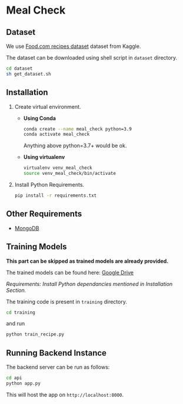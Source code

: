 # Meal Check

## Dataset

We use [Food.com recipes dataset](https://www.kaggle.com/datasets/shuyangli94/food-com-recipes-and-user-interactions) dataset from Kaggle.

The dataset can be downloaded using shell script in `dataset` directory.

```sh
cd dataset
sh get_dataset.sh
```

## Installation

1. Create virtual environment.
   - **Using Conda**

        ```sh
        conda create --name meal_check python=3.9
        conda activate meal_check
        ```

        Anything above python=3.7+ would be ok.
   - **Using virtualenv**

        ```sh
        virtualenv venv_meal_check
        source venv_meal_check/bin/activate
        ```

2. Install Python Requirements.

    ```sh
    pip install -r requirements.txt
    ```

## Other Requirements

- [MongoDB](https://www.mongodb.com/try/download/community)

## Training Models

**This part can be skipped as trained models are already provided.**

The trained models can be found here: [Google Drive](https://drive.google.com/file/d/1iq0OHlYfnzNsQkuqVlt2I8hT-y77gAg0/view?usp=sharing)

*Requirements: Install Python dependancies mentioned in Installation Section.*


The training code is present in `training` directory.

```bash
cd training
```

and run

```bash
python train_recipe.py
```

## Running Backend Instance

The backend server can be run as follows:

```bash
cd api
python app.py
```

This will host the app on `http://localhost:8000`.
